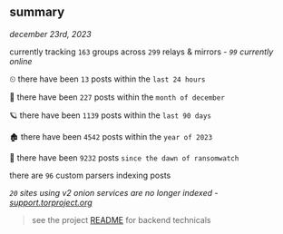 
## summary
_december 23rd, 2023_

currently tracking `163` groups across `299` relays & mirrors - _`99` currently online_

⏲ there have been `13` posts within the `last 24 hours`

🦈 there have been `227` posts within the `month of december`

🪐 there have been `1139` posts within the `last 90 days`

🏚 there have been `4542` posts within the `year of 2023`

🦕 there have been `9232` posts `since the dawn of ransomwatch`

there are `96` custom parsers indexing posts

_`20` sites using v2 onion services are no longer indexed - [support.torproject.org](https://support.torproject.org/onionservices/v2-deprecation/)_

> see the project [README](https://github.com/joshhighet/ransomwatch#ransomwatch--) for backend technicals
